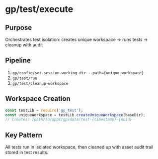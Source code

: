 # gp/test/execute  

## Purpose
Orchestrates test isolation: creates unique workspace → runs tests → cleanup with audit

## Pipeline
1. `gp/config/set-session-working-dir --path={unique-workspace}`
2. `gp/test/run` 
3. `gp/test/cleanup-workspace`

## Workspace Creation
```javascript
const testLib = require('gp_test');
const uniqueWorkspace = testLib.createUniqueWorkspace(baseDir);
// Creates: /path/to/apps/gp/data/test-{timestamp}-{uuid}
```

## Key Pattern
All tests run in isolated workspace, then cleaned up with asset audit trail stored in test results.